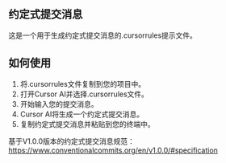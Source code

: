 ## 约定式提交消息

这是一个用于生成约定式提交消息的.cursorrules提示文件。

## 如何使用

1. 将.cursorrules文件复制到您的项目中。
2. 打开Cursor AI并选择.cursorrules文件。
3. 开始输入您的提交消息。
4. Cursor AI将生成一个约定式提交消息。
5. 复制约定式提交消息并粘贴到您的终端中。

基于V1.0.0版本的约定式提交消息规范：https://www.conventionalcommits.org/en/v1.0.0/#specification